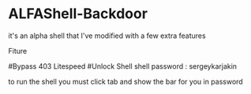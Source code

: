 # ALFAShell-Backdoor
it's an alpha shell that I've modified with a few extra features


Fiture 

#Bypass 403 Litespeed
#Unlock Shell
shell password : sergeykarjakin


to run the shell you must click tab and show the bar for you in password
